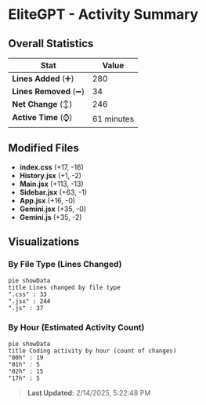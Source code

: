 # EliteGPT - Activity Summary 

## Overall Statistics

| Stat                   | Value                                                             |
| ---------------------- | ----------------------------------------------------------------- |
| **Lines Added** (➕)   | 280                                          |
| **Lines Removed** (➖) | 34                                        |
| **Net Change** (↕)    | 246                |
| **Active Time** (⌚)   | 61 minutes |


## Modified Files
- **index.css** (+17, -16)
- **History.jsx** (+1, -2)
- **Main.jsx** (+113, -13)
- **Sidebar.jsx** (+63, -1)
- **App.jsx** (+16, -0)
- **Gemini.jsx** (+35, -0)
- **Gemini.js** (+35, -2)

## Visualizations

### By File Type (Lines Changed)

```mermaid
pie showData
title Lines changed by file type
".css" : 33
".jsx" : 244
".js" : 37
```

### By Hour (Estimated Activity Count)

```mermaid
pie showData
title Coding activity by hour (count of changes)
"00h" : 19
"01h" : 5
"02h" : 15
"17h" : 5
```


> **Last Updated:** 2/14/2025, 5:22:48 PM